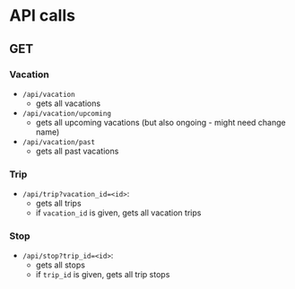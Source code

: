 # API calls

## GET

### Vacation

- `/api/vacation`
    - gets all vacations
- `/api/vacation/upcoming`
    - gets all upcoming vacations (but also ongoing - might need change name)
- `/api/vacation/past`
    - gets all past vacations

### Trip

- `/api/trip?vacation_id=<id>`:
    - gets all trips
    - if `vacation_id` is given, gets all vacation trips

### Stop

- `/api/stop?trip_id=<id>`:
    - gets all stops
    - if `trip_id` is given, gets all trip stops
